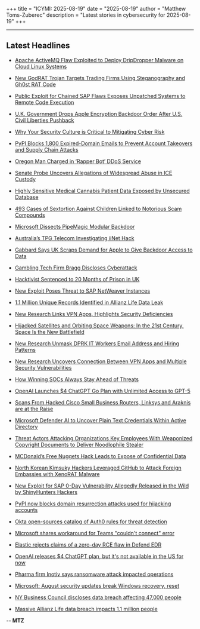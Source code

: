 +++
title = "ICYMI: 2025-08-19"
date = "2025-08-19"
author = "Matthew Toms-Zuberec"
description = "Latest stories in cybersecurity for 2025-08-19"
+++

---------------------------------------------------------------------------
## Latest Headlines
- [Apache ActiveMQ Flaw Exploited to Deploy DripDropper Malware on Cloud Linux Systems](https://thehackernews.com/2025/08/apache-activemq-flaw-exploited-to.html)

- [New GodRAT Trojan Targets Trading Firms Using Steganography and Gh0st RAT Code](https://thehackernews.com/2025/08/new-godrat-trojan-targets-trading-firms.html)

- [Public Exploit for Chained SAP Flaws Exposes Unpatched Systems to Remote Code Execution](https://thehackernews.com/2025/08/public-exploit-for-chained-sap-flaws.html)

- [U.K. Government Drops Apple Encryption Backdoor Order After U.S. Civil Liberties Pushback](https://thehackernews.com/2025/08/uk-government-drops-apple-encryption.html)

- [Why Your Security Culture is Critical to Mitigating Cyber Risk](https://thehackernews.com/2025/08/why-your-security-culture-is-critical.html)

- [PyPI Blocks 1,800 Expired-Domain Emails to Prevent Account Takeovers and Supply Chain Attacks](https://thehackernews.com/2025/08/pypi-blocks-1800-expired-domain-emails.html)

- [Oregon Man Charged in ‘Rapper Bot’ DDoS Service](https://krebsonsecurity.com/2025/08/oregon-man-charged-in-rapper-bot-ddos-service/)

- [Senate Probe Uncovers Allegations of Widespread Abuse in ICE Custody](https://www.wired.com/story/senate-probe-uncovers-widespread-abuse-in-ice-custody/)

- [Highly Sensitive Medical Cannabis Patient Data Exposed by Unsecured Database](https://www.wired.com/story/highly-sensitive-medical-cannabis-patient-data-exposed-by-unsecured-database/)

- [493 Cases of Sextortion Against Children Linked to Notorious Scam Compounds](https://www.wired.com/story/child-sextorition-scam-compounds-southeast-asia/)

- [Microsoft Dissects PipeMagic Modular Backdoor](https://www.securityweek.com/microsoft-dissects-pipemagic-modular-backdoor/)

- [Australia’s TPG Telecom Investigating iiNet Hack](https://www.securityweek.com/australias-tpg-telecom-investigating-iinet-hack/)

- [Gabbard Says UK Scraps Demand for Apple to Give Backdoor Access to Data](https://www.securityweek.com/gabbard-says-uk-scraps-demand-for-apple-to-give-backdoor-access-to-data/)

- [Gambling Tech Firm Bragg Discloses Cyberattack](https://www.securityweek.com/gambling-tech-firm-bragg-discloses-cyberattack/)

- [Hacktivist Sentenced to 20 Months of Prison in UK](https://www.securityweek.com/hacktivist-sentenced-to-20-months-of-prison-in-uk/)

- [New Exploit Poses Threat to SAP NetWeaver Instances](https://www.securityweek.com/new-exploit-poses-threat-to-sap-netweaver-instances/)

- [1.1 Million Unique Records Identified in Allianz Life Data Leak](https://www.securityweek.com/1-1-million-unique-records-identified-in-allianz-life-data-leak/)

- [New Research Links VPN Apps, Highlights Security Deficiencies](https://www.securityweek.com/new-research-links-vpn-apps-highlights-security-deficiencies/)

- [Hijacked Satellites and Orbiting Space Weapons: In the 21st Century, Space Is the New Battlefield](https://www.securityweek.com/hijacked-satellites-and-orbiting-space-weapons-in-the-21st-century-space-is-the-new-battlefield/)

- [New Research Unmask DPRK IT Workers Email Address and Hiring Patterns](https://cybersecuritynews.com/new-research-unmask-dprk-it-workers-email-address/)

- [New Research Uncovers Connection Between VPN Apps and Multiple Security Vulnerabilities](https://cybersecuritynews.com/new-research-uncovers-connection-between-vpn-apps/)

- [How Winning SOCs Always Stay Ahead of Threats](https://cybersecuritynews.com/how-winning-socs-always-stay-ahead-of-threats/)

- [OpenAI Launches $4 ChatGPT Go Plan with Unlimited Access to GPT-5](https://cybersecuritynews.com/openais-chatgpt-go/)

- [Scans From Hacked Cisco Small Business Routers, Linksys and Araknis are at the Raise](https://cybersecuritynews.com/hacked-cisco-small-business-routers-raise/)

- [Microsoft Defender AI to Uncover Plain Text Credentials Within Active Directory](https://cybersecuritynews.com/microsoft-defender-ai-plain-text-credentials/)

- [Threat Actors Attacking Organizations Key Employees With Weaponized Copyright Documents to Deliver Noodlophile Stealer](https://cybersecuritynews.com/threat-actors-attacking-employees-to-deliver-noodlophile-stealer/)

- [MCDonald’s Free Nuggets Hack Leads to Expose of Confidential Data](https://cybersecuritynews.com/mcdonalds-free-nuggets-hack/)

- [North Korean Kimsuky Hackers Leveraged GitHub to Attack Foreign Embassies with XenoRAT Malware](https://cybersecuritynews.com/north-korean-kimsuky-hackers-leveraged-github/)

- [New Exploit for SAP 0-Day Vulnerability Allegedly Released in the Wild by ShinyHunters Hackers](https://cybersecuritynews.com/exploit-for-sap-0-day-vulnerability/)

- [PyPI now blocks domain resurrection attacks used for hijacking accounts](https://www.bleepingcomputer.com/news/security/pypi-now-blocks-domain-resurrection-attacks-used-for-hijacking-accounts/)

- [Okta open-sources catalog of Auth0 rules for threat detection](https://www.bleepingcomputer.com/news/security/okta-open-sources-catalog-of-auth0-rules-for-threat-detection/)

- [Microsoft shares workaround for Teams "couldn't connect" error](https://www.bleepingcomputer.com/news/microsoft/microsoft-shares-workaround-for-teams-couldnt-connect-error/)

- [Elastic rejects claims of a zero-day RCE flaw in Defend EDR](https://www.bleepingcomputer.com/news/security/elastic-rejects-claims-of-a-zero-day-rce-flaw-in-defend-edr/)

- [OpenAI releases $4 ChatGPT plan, but it's not available in the US for now](https://www.bleepingcomputer.com/news/artificial-intelligence/openai-releases-4-chatgpt-plan-but-its-not-available-in-the-us-for-now/)

- [Pharma firm Inotiv says ransomware attack impacted operations](https://www.bleepingcomputer.com/news/security/pharma-firm-inotiv-says-ransomware-attack-impacted-operations/)

- [Microsoft: August security updates break Windows recovery, reset](https://www.bleepingcomputer.com/news/microsoft/microsoft-august-security-updates-break-windows-recovery-reset/)

- [NY Business Council discloses data breach affecting 47,000 people](https://www.bleepingcomputer.com/news/security/business-council-of-new-york-state-discloses-data-breach-affecting-47-000-people/)

- [Massive Allianz Life data breach impacts 1.1 million people](https://www.bleepingcomputer.com/news/security/massive-allianz-life-data-breach-impacts-11-million-people/)

**-- MTZ**